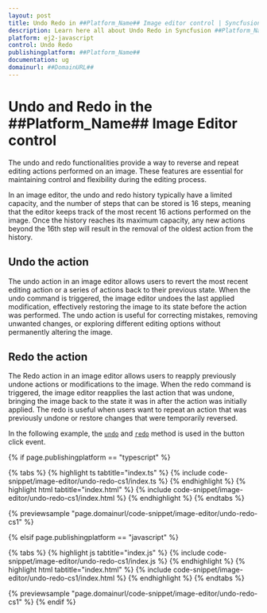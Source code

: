 ```yaml
---
layout: post
title: Undo Redo in ##Platform_Name## Image editor control | Syncfusion
description: Learn here all about Undo Redo in Syncfusion ##Platform_Name## Image editor control of Syncfusion Essential JS 2 and more.
platform: ej2-javascript
control: Undo Redo 
publishingplatform: ##Platform_Name##
documentation: ug
domainurl: ##DomainURL##
---
```


# Undo and Redo in the ##Platform_Name## Image Editor control

The undo and redo functionalities provide a way to reverse and repeat editing actions performed on an image. These features are essential for maintaining control and flexibility during the editing process. 

In an image editor, the undo and redo history typically have a limited capacity, and the number of steps that can be stored is 16 steps, meaning that the editor keeps track of the most recent 16 actions performed on the image. Once the history reaches its maximum capacity, any new actions beyond the 16th step will result in the removal of the oldest action from the history.

## Undo the action

The undo action in an image editor allows users to revert the most recent editing action or a series of actions back to their previous state. When the undo command is triggered, the image editor undoes the last applied modification, effectively restoring the image to its state before the action was performed. The undo action is useful for correcting mistakes, removing unwanted changes, or exploring different editing options without permanently altering the image. 

## Redo the action

The Redo action in an image editor allows users to reapply previously undone actions or modifications to the image. When the redo command is triggered, the image editor reapplies the last action that was undone, bringing the image back to the state it was in after the action was initially applied. The redo is useful when users want to repeat an action that was previously undone or restore changes that were temporarily reversed. 

In the following example, the [`undo`](https://ej2.syncfusion.com/javascript/documentation/api/image-editor/#undo) and [`redo`](https://ej2.syncfusion.com/javascript/documentation/api/image-editor/#redo) method is used in the button click event.

{% if page.publishingplatform == "typescript" %}

 {% tabs %}
{% highlight ts tabtitle="index.ts" %}
{% include code-snippet/image-editor/undo-redo-cs1/index.ts %}
{% endhighlight %}
{% highlight html tabtitle="index.html" %}
{% include code-snippet/image-editor/undo-redo-cs1/index.html %}
{% endhighlight %}
{% endtabs %}
        
{% previewsample "page.domainurl/code-snippet/image-editor/undo-redo-cs1" %}

{% elsif page.publishingplatform == "javascript" %}

{% tabs %}
{% highlight js tabtitle="index.js" %}
{% include code-snippet/image-editor/undo-redo-cs1/index.js %}
{% endhighlight %}
{% highlight html tabtitle="index.html" %}
{% include code-snippet/image-editor/undo-redo-cs1/index.html %}
{% endhighlight %}
{% endtabs %}

{% previewsample "page.domainurl/code-snippet/image-editor/undo-redo-cs1" %}
{% endif %}
